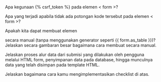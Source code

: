 Apa kegunaan {% csrf_token %} pada elemen < form >? 

Apa yang terjadi apabila tidak ada potongan kode tersebut pada elemen < form >?

Apakah kita dapat membuat elemen <form> secara manual (tanpa menggunakan generator seperti {{ form.as_table }})? Jelaskan secara gambaran besar bagaimana cara membuat <form> secara manual.

Jelaskan proses alur data dari submisi yang dilakukan oleh pengguna melalui HTML form, penyimpanan data pada database, hingga munculnya data yang telah disimpan pada template HTML.

Jelaskan bagaimana cara kamu mengimplementasikan checklist di atas.